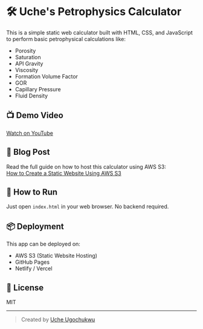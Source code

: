 # 🛠️ Uche's Petrophysics Calculator

This is a simple static web calculator built with HTML, CSS, and JavaScript to perform basic petrophysical calculations like:

- Porosity
- Saturation
- API Gravity
- Viscosity
- Formation Volume Factor
- GOR
- Capillary Pressure
- Fluid Density

## 📺 Demo Video

[Watch on YouTube](https://youtu.be/wbVAf7GgxO4)

## 📖 Blog Post

Read the full guide on how to host this calculator using AWS S3:  
[How to Create a Static Website Using AWS S3](https://www.linkedin.com/pulse/how-create-static-website-using-aws-s3-uche-ugochukwu-8uaoe)

## 🚀 How to Run

Just open `index.html` in your web browser. No backend required.

## 📦 Deployment

This app can be deployed on:

- AWS S3 (Static Website Hosting)
- GitHub Pages
- Netlify / Vercel

## 🔖 License

MIT

---

> Created by [Uche Ugochukwu](https://www.linkedin.com/in/uche-u-327735190/)
